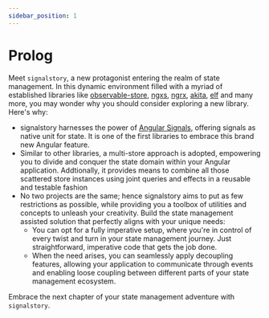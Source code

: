 ```yaml
---
sidebar_position: 1
---
```


# Prolog

Meet `signalstory`, a new protagonist entering the realm of state management. In this dynamic environment filled with a myriad of established libraries like [observable-store](https://github.com/DanWahlin/Observable-Store), [ngxs](https://www.ngxs.io/), [ngrx](https://ngrx.io/), [akita](https://opensource.salesforce.com/akita/), [elf](https://ngneat.github.io/elf/) and many more, you may wonder why you should consider exploring a new library. Here's why:

- signalstory harnesses the power of [Angular Signals](https://angular.io/guide/signals), offering signals as native unit for state. It is one of the first libraries to embrace this brand new Angular feature.
- Similar to other libraries, a multi-store approach is adopted, empowering you to divide and conquer the state domain within your Angular application. Addtionally, it provides means to combine all those scattered store instances using joint queries and effects in a reusable and testable fashion
- No two projects are the same; hence signalstory aims to put as few restrictions as possible, while providing you a toolbox of utilities and concepts to unleash your creativity. Build the state management assisted solution that perfectly aligns with your unique needs:
  - You can opt for a fully imperative setup, where you're in control of every twist and turn in your state management journey. Just straightforward, imperative code that gets the job done.
  - When the need arises, you can seamlessly apply decoupling features, allowing your application to communicate through events and enabling loose coupling between different parts of your state management ecosystem.

Embrace the next chapter of your state management adventure with `signalstory`.
